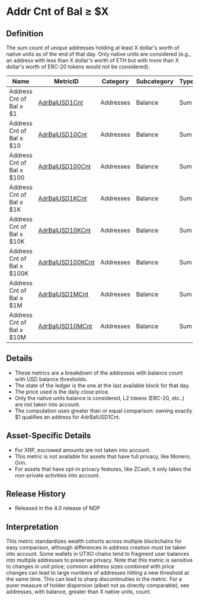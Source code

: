 # Addr Cnt of Bal ≥ $X

## Definition

The sum count of unique addresses holding at least X dollar's worth of native units as of the end of that day. Only native units are considered (e.g., an address with less than X dollar's worth of ETH but with more than X dollar's worth of ERC-20 tokens would not be considered).

| Name                       | MetricID                                | Category  | Subcategory | Type | Unit      | Interval |
| -------------------------- | --------------------------------------- | --------- | ----------- | ---- | --------- | -------- |
| Address Cnt of Bal ≥ $1    | [AdrBalUSD1Cnt](adrbalusd1cnt.md)       | Addresses | Balance     | Sum  | Addresses | 1 day    |
| Address Cnt of Bal ≥ $10   | [AdrBalUSD10Cnt](adrbalusd10cnt.md)     | Addresses | Balance     | Sum  | Addresses | 1 day    |
| Address Cnt of Bal ≥ $100  | [AdrBalUSD100Cnt](adrbalusd100cnt.md)   | Addresses | Balance     | Sum  | Addresses | 1 day    |
| Address Cnt of Bal ≥ $1K   | [AdrBalUSD1KCnt](adrbalusd1kcnt.md)     | Addresses | Balance     | Sum  | Addresses | 1 day    |
| Address Cnt of Bal ≥ $10K  | [AdrBalUSD10KCnt](adrbalusd10kcnt.md)   | Addresses | Balance     | Sum  | Addresses | 1 day    |
| Address Cnt of Bal ≥ $100K | [AdrBalUSD100KCnt](adrbalusd100kcnt.md) | Addresses | Balance     | Sum  | Addresses | 1 day    |
| Address Cnt of Bal ≥ $1M   | [AdrBalUSD1MCnt](adrbalusd1mcnt.md)     | Addresses | Balance     | Sum  | Addresses | 1 day    |
| Address Cnt of Bal ≥ $10M  | [AdrBalUSD10MCnt](adrbalusd10mcnt.md)   | Addresses | Balance     | Sum  | Addresses | 1 day    |

## Details

* These metrics are a breakdown of the addresses with balance count with USD balance thresholds.
* The state of the ledger is the one at the last available block for that day.
* The price used is the daily close price.
* Only the native units balance is considered, L2 tokens (ERC-20, etc..) are not taken into account.
* The computation uses greater than or equal comparison: owning exactly $1 qualifies an address for AdrBalUSD1Cnt.

## Asset-Specific Details

* For XRP, escrowed amounts are not taken into account.
* This metric is not available for assets that have full privacy, like Monero, Grin.
* For assets that have opt-in privacy features, like ZCash, it only takes the non-private activities into account.

## Release History

* Released in the 4.0 release of NDP

## Interpretation

This metric standardizes wealth cohorts across multiple blockchains for easy comparison, although differences in address creation must be taken into account. Some wallets in UTXO chains tend to fragment user balances into multiple addresses to preserve privacy. Note that this metric is sensitive to changes in unit price; common address sizes combined with price changes can lead to large numbers of addresses hitting a new threshold at the same time. This can lead to sharp discontinuities in the metric. For a purer measure of holder dispersion (albeit not as directly comparable), see addresses, with balance, greater than X native units, count.
